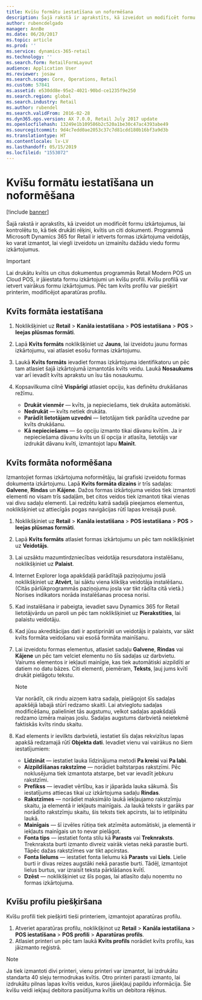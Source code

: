```yaml
---
title: Kvīšu formātu iestatīšana un noformēšana
description: Šajā rakstā ir aprakstīts, kā izveidot un modificēt formu izkārtojumus, lai kontrolētu to, kā tiek drukāti rēķini, kvītis un citi dokumenti. Programmā Microsoft Dynamics 365 for Retail ir ietverts formas izkārtojuma veidotājs, ko varat izmantot, lai viegli izveidotu un izmainītu dažādu viedu formu izkārtojumus.
author: rubencdelgado
manager: AnnBe
ms.date: 06/20/2017
ms.topic: article
ms.prod: ''
ms.service: dynamics-365-retail
ms.technology: ''
ms.search.form: RetailFormLayout
audience: Application User
ms.reviewer: josaw
ms.search.scope: Core, Operations, Retail
ms.custom: 57841
ms.assetid: e530dd8e-95e2-4021-90bd-ce1235f9e250
ms.search.region: global
ms.search.industry: Retail
ms.author: rubendel
ms.search.validFrom: 2016-02-28
ms.dyn365.ops.version: AX 7.0.0, Retail July 2017 update
ms.openlocfilehash: 13249e1b109586b2c520a1be30c47ac4393abe49
ms.sourcegitcommit: 9d4c7edd0ae2053c37c7d81cdd180b16bf3a9d3b
ms.translationtype: HT
ms.contentlocale: lv-LV
ms.lasthandoff: 05/15/2019
ms.locfileid: "1553072"
---
```

# <a name="set-up-and-design-receipt-formats"></a>Kvīšu formātu iestatīšana un noformēšana

[!include [banner](includes/banner.md)]

Šajā rakstā ir aprakstīts, kā izveidot un modificēt formu izkārtojumus, lai kontrolētu to, kā tiek drukāti rēķini, kvītis un citi dokumenti. Programmā Microsoft Dynamics 365 for Retail ir ietverts formas izkārtojuma veidotājs, ko varat izmantot, lai viegli izveidotu un izmainītu dažādu viedu formu izkārtojumus.

> [!IMPORTANT]
> Lai drukātu kvītis un citus dokumentus programmās Retail Modern POS un Cloud POS, ir jāiestata formu izkārtojumi un kvīšu profili. Kvīšu profilā var ietvert vairākus formu izkārtojumus. Pēc tam kvīts profilu var piešķirt printerim, modificējot aparatūras profilu.

## <a name="set-up-a-receipt-format"></a>Kvīts formāta iestatīšana

1. Noklikšķiniet uz **Retail** &gt; **Kanāla iestatīšana** &gt; **POS iestatīšana** &gt; **POS** &gt; **Ieejas plūsmas formāti**.
2. Lapā **Kvīts formāts** noklikšķiniet uz **Jauns**, lai izveidotu jaunu formas izkārtojumu, vai atlasiet esošu formas izkārtojumu.
3. Laukā **Kvīts formāts** ievadiet formas izkārtojuma identifikatoru un pēc tam atlasiet šajā izkārtojumā izmantotās kvīts veidu. Laukā **Nosaukums** var arī ievadīt kvīts aprakstu un īsu tās nosaukumu.
4. Kopsavilkuma cilnē **Vispārīgi** atlasiet opciju, kas definētu drukāšanas režīmu.

    - **Drukāt vienmēr** — kvīts, ja nepieciešams, tiek drukāta automātiski.
    - **Nedrukāt** — kvīts netiek drukāta.
    - **Parādīt lietotājam uzvedni** — lietotājam tiek parādīta uzvedne par kvīts drukāšanu.
    - **Kā nepieciešams** — šo opciju izmanto tikai dāvanu kvītīm. Ja ir nepieciešama dāvanu kvīts un šī opcija ir atlasīta, lietotājs var izdrukāt dāvanu kvīti, izmantojot lapu **Mainīt**.

## <a name="design-a-receipt-format"></a>Kvīts formāta noformēšana

Izmantojiet formas izkārtojuma noformētāju, lai grafiski izveidotu formas dokumenta izkārtojumu. Lapā **Kvīts formāta dizains** ir trīs sadaļas: **Galvene**, **Rindas** un **Kājene**. Dažos formas izkārtojuma veidos tiek izmantoti elementi no visam trīs sadaļām, bet citos veidos tiek izmantoti tikai vienas vai divu sadaļu elementi. Lai redzētu katrā sadaļā pieejamos elementus, noklikšķiniet uz attiecīgās pogas navigācijas rūtī lapas kreisajā pusē.

1. Noklikšķiniet uz **Retail** &gt; **Kanāla iestatīšana** &gt; **POS iestatīšana** &gt; **POS** &gt; **Ieejas plūsmas formāti**.
2. Lapā **Kvīts formāts** atlasiet formas izkārtojumu un pēc tam noklikšķiniet uz **Veidotājs**.
3. Lai uzsāktu mazumtirdzniecības veidotāja resursdatora instalēšanu, noklikšķiniet uz **Palaist**.
4. Internet Explorer loga apakšdaļā parādītajā paziņojumu joslā noklikšķiniet uz **Atvērt**, lai sāktu viena klikšķa veidotāja instalēšanu. (Citās pārlūkprogrammās paziņojumu josla var tikt rādīta citā vietā.) Norises indikators norāda instalēšanas procesa norisi.
5. Kad instalēšana ir pabeigta, ievadiet savu Dynamics 365 for Retail lietotājvārdu un paroli un pēc tam noklikšķiniet uz **Pierakstīties**, lai palaistu veidotāju.
6. Kad jūsu akreditācijas dati ir apstiprināti un veidotājs ir palaists, var sākt kvīts formāta veidošanu vai esošā formāta mainīšanu.
7. Lai izveidotu formas elementus, atlasiet sadaļu **Galvene**, **Rindas** vai **Kājene** un pēc tam velciet elementu no šīs sadaļas uz darbvietu. Vairums elementos ir iekļauti mainīgie, kas tiek automātiski aizpildīti ar datiem no datu bāzes. Citi elementi, piemēram, **Teksts**, ļauj jums kvītī drukāt pielāgotu tekstu.

    > [!NOTE]
    > Var norādīt, cik rindu aizņem katra sadaļa, pielāgojot šīs sadaļas apakšējā labajā stūrī redzamo skaitli. Lai atvieglotu sadaļas modificēšanu, palieliniet tās augstumu, velkot sadaļas apakšdaļā redzamo izmēra maiņas joslu. Sadaļas augstums darbvietā neietekmē faktiskās kvīts rindu skaitu.

8. Kad elements ir ievilkts darbvietā, iestatiet šīs daļas rekvizītus lapas apakšā redzamajā rūtī **Objekta dati**. Ievadiet vienu vai vairākus no šiem iestatījumiem:

    - **Līdzināt** — iestatiet lauka līdzinājuma metodi **Pa kreisi** vai **Pa labi**.
    - **Aizpildīšanas rakstzīme** — norādiet baltstarpas rakstzīmi. Pēc noklusējuma tiek izmantota atstarpe, bet var ievadīt jebkuru rakstzīmi.
    - **Prefikss** — ievadiet vērtību, kas ir jāparāda lauka sākumā. Šis iestatījums attiecas tikai uz izkārtojuma sadaļu **Rindas**.
    - **Rakstzīmes** — norādiet maksimālo laukā iekļaujamo rakstzīmju skaitu, ja elementā ir iekļauts mainīgais. Ja laukā teksts ir garāks par norādīto rakstzīmju skaitu, šis teksts tiek apcirsts, lai to ietilpinātu laukā.
    - **Mainīgais** — šī izvēles rūtiņa tiek atzīmēta automātiski, ja elementā ir iekļauts mainīgais un to nevar pielāgot.
    - **Fonta tips** — iestatiet fonta stilu kā **Parasts** vai **Treknraksts**. Treknraksta burti izmanto divreiz vairāk vietas nekā parastie burti. Tāpēc dažas rakstzīmes var tikt apcirstas.
    - **Fonta lielums** — iestatiet fonta lielumu kā **Parasts** vai **Liels**. Lielie burti ir divas reizes augstāki nekā parastie burti. Tādēļ, izmantojot lielus burtus, var izraisīt teksta pārklāšanos kvītī.
    - **Dzēst** — noklikšķiniet uz šīs pogas, lai atlasīto daļu noņemtu no formas izkārtojuma.

## <a name="assign-receipt-profiles"></a>Kvīšu profilu piešķiršana

Kvīšu profili tiek piešķirti tieši printeriem, izmantojot aparatūras profilu.

1. Atveriet aparatūras profilu, noklikšķinot uz **Retail** &gt; **Kanāla iestatīšana** &gt; **POS iestatīšana** &gt; **POS profili** &gt; **Aparatūras profils**.
2. Atlasiet printeri un pēc tam laukā **Kvīts profils** norādiet kvīts profilu, kas jāizmanto reģistrā.

> [!NOTE]
> Ja tiek izmantoti divi printeri, vienu printeri var izmantot, lai izdrukātu standarta 40 sleju termodrukas kvītis. Otro printeri parasti izmanto, lai izdrukātu pilnas lapas kvītis veidus, kuros jāiekļauj papildu informācija. Šie kvīšu veidi iekļauj debitora pasūtījuma kvītis un debitora rēķinus.
